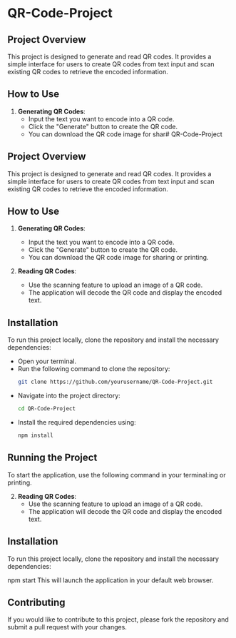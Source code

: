 # QR-Code-Project

## Project Overview
This project is designed to generate and read QR codes. It provides a simple interface for users to create QR codes from text input and scan existing QR codes to retrieve the encoded information.

## How to Use
1. **Generating QR Codes**: 
   - Input the text you want to encode into a QR code.
   - Click the "Generate" button to create the QR code.
   - You can download the QR code image for shar# QR-Code-Project

## Project Overview
This project is designed to generate and read QR codes. It provides a simple interface for users to create QR codes from text input and scan existing QR codes to retrieve the encoded information.

## How to Use
1. **Generating QR Codes**: 
   - Input the text you want to encode into a QR code.
   - Click the "Generate" button to create the QR code.
   - You can download the QR code image for sharing or printing.

2. **Reading QR Codes**: 
   - Use the scanning feature to upload an image of a QR code.
   - The application will decode the QR code and display the encoded text.

## Installation
To run this project locally, clone the repository and install the necessary dependencies:
- Open your terminal.
- Run the following command to clone the repository:
  ```bash
  git clone https://github.com/yourusername/QR-Code-Project.git
  ```
- Navigate into the project directory:
  ```bash
  cd QR-Code-Project
  ```
- Install the required dependencies using:
  ```bash
  npm install
  ```

## Running the Project
To start the application, use the following command in your terminal:ing or printing.

2. **Reading QR Codes**: 
   - Use the scanning feature to upload an image of a QR code.
   - The application will decode the QR code and display the encoded text.

## Installation
To run this project locally, clone the repository and install the necessary dependencies:

npm start
This will launch the application in your default web browser.

## Contributing
If you would like to contribute to this project, please fork the repository and submit a pull request with your changes.
